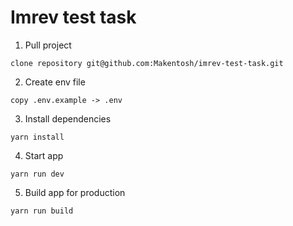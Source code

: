 # Imrev test task

1. Pull project
```
clone repository git@github.com:Makentosh/imrev-test-task.git
```

2. Create env file
```
copy .env.example -> .env
```

3. Install dependencies
```
yarn install
```
4. Start app
```
yarn run dev
```
5. Build app for production
```
yarn run build
```
